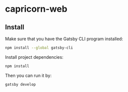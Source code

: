 # capricorn-web

## Install

Make sure that you have the Gatsby CLI program installed:
```sh
npm install --global gatsby-cli
```

Install project dependencies:
```sh
npm install
```

Then you can run it by:
```sh
gatsby develop
```
